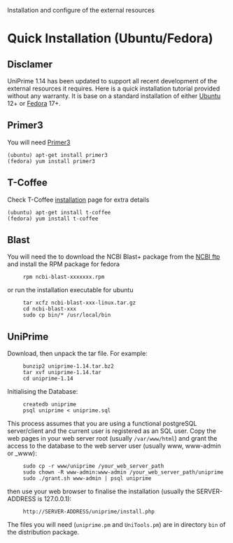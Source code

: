 Installation and configure of the external resources

# Quick Installation (Ubuntu/Fedora)

## Disclamer
UniPrime 1.14 has been updated to support all recent development of the external resources it requires. Here is a quick installation tutorial provided without any warranty. It is base on a standard installation of either [Ubuntu](http://www.ubuntu.com/) 12+ or [Fedora](https://fedoraproject.org/) 17+.

## Primer3
You will need [Primer3](http://primer3.sourceforge.net/)

```
(ubuntu) apt-get install primer3
(fedora) yum install primer3
```

## T-Coffee

Check T-Coffee [installation](http://www.tcoffee.org/Workshops/tcoffeetutorials/installation.html) page for extra details

```
(ubuntu) apt-get install t-coffee
(fedora) yum install t-coffee
```

## Blast
You will need the to download the NCBI Blast+ package from the [NCBI ftp](ftp://ftp.ncbi.nlm.nih.gov/blast/executables/blast+/LATEST/) and install the RPM package for fedora

```
     rpm ncbi-blast-xxxxxxx.rpm
```

or run the installation executable for ubuntu

```
     tar xcfz ncbi-blast-xxx-linux.tar.gz
     cd ncbi-blast-xxx
     sudo cp bin/* /usr/local/bin
```

## UniPrime
Download, then unpack the tar file. For example:

```
     bunzip2 uniprime-1.14.tar.bz2
     tar xvf uniprime-1.14.tar
     cd uniprime-1.14
```

Initialising the Database:

```
     createdb uniprime
     psql uniprime < uniprime.sql
```

This process assumes that you are using a functional postgreSQL server/client and the current user is registered as an SQL user.
Copy the web pages in your web server root (usually `/var/www/html`) and grant the access to the database to the web server user (usually www, www-admin or _www):

```
     sudo cp -r www/uniprime /your_web_server_path
     sudo chown -R www-admin:www-admin /your_web_server_path/uniprime
     sudo ./grant.sh www-admin | psql uniprime
```

then use your web browser to finalise the installation (usually the SERVER-ADDRESS is 127.0.0.1):

```
     http://SERVER-ADDRESS/uniprime/install.php
```

The files you will need (`uniprime.pm` and `UniTools.pm`) are in directory `bin` of the distribution package.